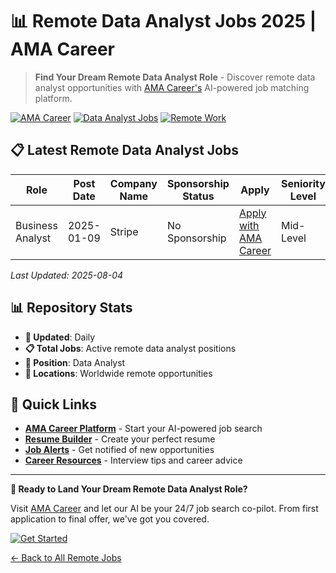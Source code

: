 # 📊 Remote Data Analyst Jobs 2025 | AMA Career

> **Find Your Dream Remote Data Analyst Role** - Discover remote data analyst opportunities with [AMA Career's](https://amacareer.ai/) AI-powered job matching platform.

[![AMA Career](https://img.shields.io/badge/AMA_Career-AI_Job_Search-blue)](https://amacareer.ai/)
[![Data Analyst Jobs](https://img.shields.io/badge/Data_Analyst-Remote_Jobs-orange)](https://amacareer.ai/)
[![Remote Work](https://img.shields.io/badge/Remote-Work_2025-green)](https://amacareer.ai/)

## 📋 Latest Remote Data Analyst Jobs

| Role | Post Date | Company Name | Sponsorship Status | Apply | Seniority Level | Employment Type |
|----------|----------|----------|----------|----------|----------|----------|
| Business Analyst | 2025-01-09 | Stripe | No Sponsorship | [Apply with AMA Career](https://amacareer.ai/) | Mid-Level | Full-Time |


*Last Updated: 2025-08-04*

## 📊 Repository Stats

- **🔄 Updated**: Daily
- **📋 Total Jobs**: Active remote data analyst positions
- **💼 Position**: Data Analyst
- **📍 Locations**: Worldwide remote opportunities

## 🔗 Quick Links

- [**AMA Career Platform**](https://amacareer.ai/) - Start your AI-powered job search
- [**Resume Builder**](https://amacareer.ai/) - Create your perfect resume
- [**Job Alerts**](https://amacareer.ai/) - Get notified of new opportunities
- [**Career Resources**](https://amacareer.ai/) - Interview tips and career advice

---

**🎯 Ready to Land Your Dream Remote Data Analyst Role?**

Visit [AMA Career](https://amacareer.ai/) and let our AI be your 24/7 job search co-pilot. From first application to final offer, we've got you covered.

[![Get Started](https://img.shields.io/badge/Get_Started-AMA_Career-orange?style=for-the-badge)](https://amacareer.ai/)

[← Back to All Remote Jobs](../README.md)